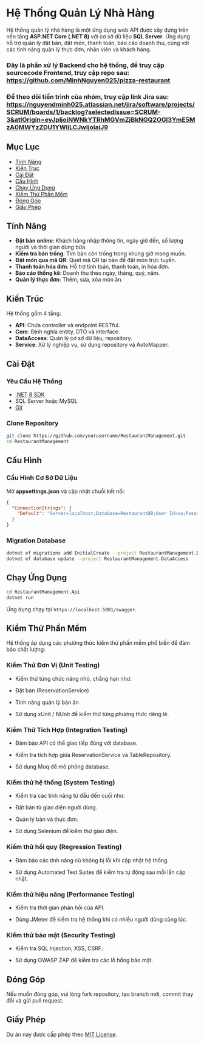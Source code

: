 # Hệ Thống Quản Lý Nhà Hàng

Hệ thống quản lý nhà hàng là một ứng dụng web API được xây dựng trên nền tảng **ASP.NET Core (.NET 8)** với cơ sở dữ liệu **SQL Server**. Ứng dụng hỗ trợ quản lý đặt bàn, đặt món, thanh toán, báo cáo doanh thu, cùng với các tính năng quản lý thực đơn, nhân viên và khách hàng.
### Đây là phần xử lý Backend cho hệ thống, để truy cập sourcecode Frontend, truy cập repo sau: https://github.com/MinhNguyen025/pizza-restaurant
### Để theo dõi tiến trình của nhóm, truy cập link Jira sau: https://nguyendminh025.atlassian.net/jira/software/projects/SCRUM/boards/1/backlog?selectedIssue=SCRUM-3&atlOrigin=eyJpIjoiNWNkYTRhMGVmZjBkNGQ2OGI3YmE5MzA0MWYzZDU1YWIiLCJwIjoiaiJ9
## Mục Lục
- [Tính Năng](#tính-năng)
- [Kiến Trúc](#kiến-trúc)
- [Cài Đặt](#cài-đặt)
- [Cấu Hình](#cấu-hình)
- [Chạy Ứng Dụng](#chạy-ứng-dụng)
- [Kiểm Thử Phần Mềm](#kiểm-thử-phần-mềm)
- [Đóng Góp](#đóng-góp)
- [Giấy Phép](#giấy-phép)

## Tính Năng
- **Đặt bàn online**: Khách hàng nhập thông tin, ngày giờ đến, số lượng người và thời gian dùng bữa.
- **Kiểm tra bàn trống**: Tìm bàn còn trống trong khung giờ mong muốn.
- **Đặt món qua mã QR**: Quét mã QR tại bàn để đặt món trực tuyến.
- **Thanh toán hóa đơn**: Hỗ trợ tính toán, thanh toán, in hóa đơn.
- **Báo cáo thống kê**: Doanh thu theo ngày, tháng, quý, năm.
- **Quản lý thực đơn**: Thêm, sửa, xóa món ăn.

## Kiến Trúc
Hệ thống gồm 4 tầng:
- **API**: Chứa controller và endpoint RESTful.
- **Core**: Định nghĩa entity, DTO và interface.
- **DataAccess**: Quản lý cơ sở dữ liệu, repository.
- **Service**: Xử lý nghiệp vụ, sử dụng repository và AutoMapper.

## Cài Đặt
### Yêu Cầu Hệ Thống
- [.NET 8 SDK](https://dotnet.microsoft.com/download/dotnet/8.0)
- SQL Server hoặc MySQL
- [Git](https://git-scm.com/)

### Clone Repository
```bash
git clone https://github.com/yourusername/RestaurantManagement.git
cd RestaurantManagement
```

## Cấu Hình
### Cấu Hình Cơ Sở Dữ Liệu
Mở **appsettings.json** và cập nhật chuỗi kết nối:
```json
{
  "ConnectionStrings": {
    "Default": "Server=localhost;Database=RestaurantDB;User Id=sa;Password=yourpassword;TrustServerCertificate=True;"
  }
}
```
### Migration Database
```bash
dotnet ef migrations add InitialCreate --project RestaurantManagement.DataAccess
dotnet ef database update --project RestaurantManagement.DataAccess
```

## Chạy Ứng Dụng
```bash
cd RestaurantManagement.Api
dotnet run
```
Ứng dụng chạy tại `https://localhost:5001/swagger`.

## Kiểm Thử Phần Mềm

Hệ thống áp dụng các phương thức kiểm thử phần mềm phổ biến để đảm bảo chất lượng:

### Kiểm Thử Đơn Vị (Unit Testing)

- Kiểm thử từng chức năng nhỏ, chẳng hạn như:

- Đặt bàn (ReservationService)

- Tính năng quản lý bàn ăn

- Sử dụng xUnit / NUnit để kiểm thử từng phương thức riêng lẻ.

### Kiểm Thử Tích Hợp (Integration Testing)

- Đảm bảo API có thể giao tiếp đúng với database.

- Kiểm tra tích hợp giữa ReservationService và TableRepository.

- Sử dụng Moq để mô phỏng database.

### Kiểm thử hệ thống (System Testing)

- Kiểm tra các tính năng từ đầu đến cuối như:

- Đặt bàn từ giao diện người dùng.

- Quản lý bàn và thực đơn.

- Sử dụng Selenium để kiểm thử giao diện.

### Kiểm thử hồi quy (Regression Testing)

- Đảm bảo các tính năng cũ không bị lỗi khi cập nhật hệ thống.

- Sử dụng Automated Test Suites để kiểm tra tự động sau mỗi lần cập nhật.

### Kiểm thử hiệu năng (Performance Testing)

- Kiểm tra thời gian phản hồi của API.

- Dùng JMeter để kiểm tra hệ thống khi có nhiều người dùng cùng lúc.

### Kiểm thử bảo mật (Security Testing)

- Kiểm tra SQL Injection, XSS, CSRF.

- Sử dụng OWASP ZAP để kiểm tra các lỗ hổng bảo mật.

## Đóng Góp
Nếu muốn đóng góp, vui lòng fork repository, tạo branch mới, commit thay đổi và gửi pull request.

## Giấy Phép
Dự án này được cấp phép theo [MIT License](LICENSE).
```

